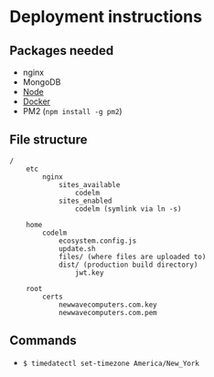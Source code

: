 # Deployment instructions

## Packages needed

- nginx
- MongoDB
- [Node](https://github.com/nodesource/distributions/blob/master/README.md#debinstall)
- [Docker](https://www.itzgeek.com/how-tos/linux/debian/how-to-install-docker-on-debian-9.html)
- PM2 (`npm install -g pm2`)

## File structure

```
/
    etc
        nginx
            sites_available
                codelm
            sites_enabled
                codelm (symlink via ln -s)

    home
        codelm
            ecosystem.config.js
            update.sh
            files/ (where files are uploaded to)
            dist/ (production build directory)
                jwt.key

    root
        certs
            newwavecomputers.com.key
            newwavecomputers.com.pem
```

## Commands

- `$ timedatectl set-timezone America/New_York`
